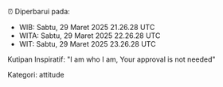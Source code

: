 ⏰ Diperbarui pada:
- WIB: Sabtu, 29 Maret 2025 21.26.28 UTC
- WITA: Sabtu, 29 Maret 2025 22.26.28 UTC
- WIT: Sabtu, 29 Maret 2025 23.26.28 UTC

Kutipan Inspiratif:
"I am who I am, Your approval is not needed"


Kategori: attitude

